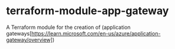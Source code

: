 # terraform-module-app-gateway
A Terraform module for the creation of (application gateways[https://learn.microsoft.com/en-us/azure/application-gateway/overview])
